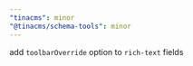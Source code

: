 ```yaml
---
"tinacms": minor
"@tinacms/schema-tools": minor
---
```


add `toolbarOverride` option to `rich-text` fields
